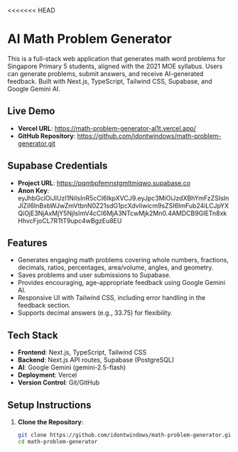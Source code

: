 <<<<<<< HEAD
# AI Math Problem Generator

This is a full-stack web application that generates math word problems for Singapore Primary 5 students, aligned with the 2021 MOE syllabus. Users can generate problems, submit answers, and receive AI-generated feedback. Built with Next.js, TypeScript, Tailwind CSS, Supabase, and Google Gemini AI.

## Live Demo
- **Vercel URL**: https://math-problem-generator-al1t.vercel.app/
- **GitHub Repository**: https://github.com/idontwindows/math-problem-generator.git

## Supabase Credentials
- **Project URL**: https://pqmbpfemnstgmltmiqwo.supabase.co
- **Anon Key**: eyJhbGciOiJIUzI1NiIsInR5cCI6IkpXVCJ9.eyJpc3MiOiJzdXBhYmFzZSIsInJlZiI6InBxbWJwZmVtbnN0Z21sdG1pcXdvIiwicm9sZSI6ImFub24iLCJpYXQiOjE3NjAxMjY5NjIsImV4cCI6MjA3NTcwMjk2Mn0.4AMDCB9GIETn8xkHhvcFjoCL7RTtT9upc4wBgzEu8EU

## Features
- Generates engaging math problems covering whole numbers, fractions, decimals, ratios, percentages, area/volume, angles, and geometry.
- Saves problems and user submissions to Supabase.
- Provides encouraging, age-appropriate feedback using Google Gemini AI.
- Responsive UI with Tailwind CSS, including error handling in the feedback section.
- Supports decimal answers (e.g., 33.75) for flexibility.

## Tech Stack
- **Frontend**: Next.js, TypeScript, Tailwind CSS
- **Backend**: Next.js API routes, Supabase (PostgreSQL)
- **AI**: Google Gemini (gemini-2.5-flash)
- **Deployment**: Vercel
- **Version Control**: Git/GitHub

## Setup Instructions
1. **Clone the Repository**:
   ```bash
   git clone https://github.com/idontwindows/math-problem-generator.git
   cd math-problem-generator